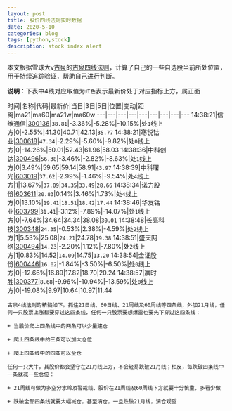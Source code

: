 ```yaml
---
layout: post
title: 股价四线法则实时数据
date: 2020-5-10
categories: blog
tags: [python,stock]
description: stock index alert
---
```



本文根据雪球大v[古泉](https://xueqiu.com/u/7148646888)的[古泉四线法则](https://xueqiu.com/7148646888/130498192)，计算了自己的一些自选股当前所处位置，用于持续追踪验证，帮助自己进行判断。

**说明**：下表中4线对应取值为`红色`表示最新价处于对应指标上方，属正面

时间|名称|代码|最新价|当日|3日|5日|位置|变动|距离|ma21|ma60|ma21w|ma60w
---|---|---|---|---|---|---|---|---
14:38:21|信维通信|[300136](https://xueqiu.com/S/SZ300136)|`38.81`|-3.36%|-5.28%|-10.15%|处`1`线上方|0|-2.55%|41.30|40.71|42.13|`35.77`
14:38:21|寒锐钴业|[300618](https://xueqiu.com/S/SZ300618)|`47.34`|-2.29%|-5.60%|-9.82%|处`0`线上方|0|-14.26%|50.01|52.43|61.96|58.03
14:38:36|中科创达|[300496](https://xueqiu.com/S/SZ300496)|`56.38`|-3.46%|-2.82%|-8.63%|处`1`线上方|0|3.49%|59.65|59.14|58.91|`43.97`
14:38:39|中科曙光|[603019](https://xueqiu.com/S/SH603019)|`37.62`|-2.99%|-1.46%|-9.54%|处`4`线上方|1|13.67%|`37.09`|`34.35`|`33.49`|`28.66`
14:38:34|诺力股份|[603611](https://xueqiu.com/S/SH603611)|`20.83`|0.14%|3.46%|1.73%|处`4`线上方|0|13.10%|`19.41`|`18.51`|`18.42`|`17.44`
14:38:46|华友钴业|[603799](https://xueqiu.com/S/SH603799)|`31.41`|-3.12%|-7.89%|-14.07%|处`1`线上方|0|-7.64%|34.64|34.34|38.08|`30.01`
14:38:48|长亮科技|[300348](https://xueqiu.com/S/SZ300348)|`24.35`|-0.53%|2.38%|-4.59%|处`2`线上方|1|5.53%|25.08|`24.21`|24.78|`19.38`
14:38:51|盛天网络|[300494](https://xueqiu.com/S/SZ300494)|`14.23`|-2.20%|1.12%|-7.80%|处`2`线上方|1|0.83%|14.52|`14.09`|14.75|`13.20`
14:38:54|金证股份|[600446](https://xueqiu.com/S/SH600446)|`16.02`|-1.84%|-3.50%|-6.50%|处`0`线上方|0|-12.66%|16.89|17.82|18.70|20.24
14:38:57|赢时胜|[300377](https://xueqiu.com/S/SZ300377)|`8.68`|-9.96%|-10.94%|-13.59%|处`0`线上方|0|-19.08%|9.97|10.64|10.97|11.44

```
古泉4线法则的精髓如下。抓住21日线、60日线、21周线及60周线等四条线，外加21月线，任何一只股票上涨都要穿过这四条线，任何一只股票要想爆雷也要先下穿过这四条线：

+ 当股价爬上四条线中的两条可以少量建仓

+ 爬上四条线中的三条可以加大仓位

+ 爬上四条线中的四条可以全仓

任何一只大牛，其股价都会坚守在21月线上方，不会轻易跌破21月线；相反，每跌破四条线中一条就减一些仓位：

+ 21周线可做为多空分水岭及警戒线，股价在21周线及60周线下方就要十分慎重，多看少做

+ 跌破全部四条线就要大幅减仓，甚至清仓，一旦跌破21月线，清仓观望
```